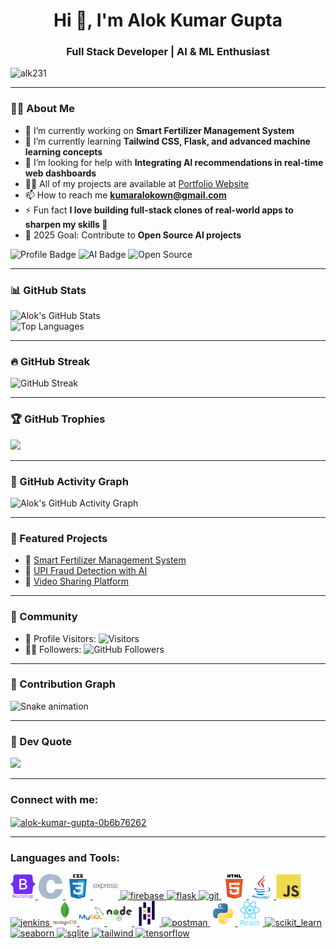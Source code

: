 <h1 align="center">Hi 👋, I'm Alok Kumar Gupta</h1>
<h3 align="center">Full Stack Developer | AI & ML Enthusiast</h3>

<p align="left"> 
 <img src="https://komarev.com/ghpvc/?username=alk231&label=Profile%20views&color=0e75b6&style=flat" alt="alk231" /> 
</p>

---

### 👨‍💻 About Me
- 🔭 I’m currently working on **Smart Fertilizer Management System**
- 🌱 I’m currently learning **Tailwind CSS, Flask, and advanced machine learning concepts**
- 🤝 I’m looking for help with **Integrating AI recommendations in real-time web dashboards**
- 👨‍💻 All of my projects are available at [Portfolio Website](https://portfolio4-s1ng.onrender.com)
- 📫 How to reach me **kumaralokown@gmail.com**
- ⚡ Fun fact **I love building full-stack clones of real-world apps to sharpen my skills 🚀**
- 🎯 2025 Goal: Contribute to **Open Source AI projects**

![Profile Badge](https://img.shields.io/badge/FullStack-MERN-green?style=flat&logo=react) 
![AI Badge](https://img.shields.io/badge/AI-ML-blue?style=flat&logo=python) 
![Open Source](https://img.shields.io/badge/Open%20Source-Contributor-orange?style=flat&logo=github)

---

### 📊 GitHub Stats
![Alok's GitHub Stats](https://github-readme-stats.vercel.app/api?username=alk231&show_icons=true&theme=tokyonight)  
![Top Languages](https://github-readme-stats.vercel.app/api/top-langs/?username=alk231&layout=compact&theme=tokyonight)

---

### 🔥 GitHub Streak
![GitHub Streak](https://github-readme-streak-stats.herokuapp.com/?user=alk231&theme=tokyonight)

---

### 🏆 GitHub Trophies
![](https://github-profile-trophy.vercel.app/?username=alk231&theme=tokyonight&no-frame=true&no-bg=true&margin-w=4)

---

### 🧩 GitHub Activity Graph
![Alok's GitHub Activity Graph](https://github-readme-activity-graph.vercel.app/graph?username=alk231&theme=tokyo-night)

---

### 📌 Featured Projects
- 🔗 [Smart Fertilizer Management System](https://github.com/alk231/smart-fertilizer-management)
- 🔗 [UPI Fraud Detection with AI](https://github.com/alk231/upi-fraud-detection)
- 🔗 [Video Sharing Platform](https://github.com/alk231/video-sharing-app)

---

### 👥 Community
- 🔎 Profile Visitors: ![Visitors](https://komarev.com/ghpvc/?username=alk231&color=blue)
- 👨‍💻 Followers: ![GitHub Followers](https://img.shields.io/github/followers/alk231?label=Follow&style=social)

---

### 🐍 Contribution Graph
![Snake animation](https://github.com/alk231/alk231/blob/output/github-contribution-grid-snake.svg)

---

### 💬 Dev Quote
![](https://quotes-github-readme.vercel.app/api?type=horizontal&theme=tokyonight)

---

<h3 align="left">Connect with me:</h3>
<p align="left">
<a href="https://linkedin.com/in/alok-kumar-gupta-0b6b76262" target="blank">
<img align="center" src="https://raw.githubusercontent.com/rahuldkjain/github-profile-readme-generator/master/src/images/icons/Social/linked-in-alt.svg" alt="alok-kumar-gupta-0b6b76262" height="30" width="40" />
</a>
</p>

---

<h3 align="left">Languages and Tools:</h3>
<p align="left"> 
<a href="https://getbootstrap.com" target="_blank" rel="noreferrer"><img src="https://raw.githubusercontent.com/devicons/devicon/master/icons/bootstrap/bootstrap-plain-wordmark.svg" alt="bootstrap" width="40" height="40"/> </a>
<a href="https://www.cprogramming.com/" target="_blank" rel="noreferrer"><img src="https://raw.githubusercontent.com/devicons/devicon/master/icons/c/c-original.svg" alt="c" width="40" height="40"/> </a>
<a href="https://www.w3schools.com/css/" target="_blank" rel="noreferrer"><img src="https://raw.githubusercontent.com/devicons/devicon/master/icons/css3/css3-original-wordmark.svg" alt="css3" width="40" height="40"/> </a>
<a href="https://expressjs.com" target="_blank" rel="noreferrer"><img src="https://raw.githubusercontent.com/devicons/devicon/master/icons/express/express-original-wordmark.svg" alt="express" width="40" height="40"/> </a>
<a href="https://firebase.google.com/" target="_blank" rel="noreferrer"><img src="https://www.vectorlogo.zone/logos/firebase/firebase-icon.svg" alt="firebase" width="40" height="40"/> </a>
<a href="https://flask.palletsprojects.com/" target="_blank" rel="noreferrer"><img src="https://www.vectorlogo.zone/logos/pocoo_flask/pocoo_flask-icon.svg" alt="flask" width="40" height="40"/> </a>
<a href="https://git-scm.com/" target="_blank" rel="noreferrer"><img src="https://www.vectorlogo.zone/logos/git-scm/git-scm-icon.svg" alt="git" width="40" height="40"/> </a>
<a href="https://www.w3.org/html/" target="_blank" rel="noreferrer"><img src="https://raw.githubusercontent.com/devicons/devicon/master/icons/html5/html5-original-wordmark.svg" alt="html5" width="40" height="40"/> </a>
<a href="https://www.java.com" target="_blank" rel="noreferrer"><img src="https://raw.githubusercontent.com/devicons/devicon/master/icons/java/java-original.svg" alt="java" width="40" height="40"/> </a>
<a href="https://developer.mozilla.org/en-US/docs/Web/JavaScript" target="_blank" rel="noreferrer"><img src="https://raw.githubusercontent.com/devicons/devicon/master/icons/javascript/javascript-original.svg" alt="javascript" width="40" height="40"/> </a>
<a href="https://www.jenkins.io" target="_blank" rel="noreferrer"><img src="https://www.vectorlogo.zone/logos/jenkins/jenkins-icon.svg" alt="jenkins" width="40" height="40"/> </a>
<a href="https://www.mongodb.com/" target="_blank" rel="noreferrer"><img src="https://raw.githubusercontent.com/devicons/devicon/master/icons/mongodb/mongodb-original-wordmark.svg" alt="mongodb" width="40" height="40"/> </a>
<a href="https://www.mysql.com/" target="_blank" rel="noreferrer"><img src="https://raw.githubusercontent.com/devicons/devicon/master/icons/mysql/mysql-original-wordmark.svg" alt="mysql" width="40" height="40"/> </a>
<a href="https://nodejs.org" target="_blank" rel="noreferrer"><img src="https://raw.githubusercontent.com/devicons/devicon/master/icons/nodejs/nodejs-original-wordmark.svg" alt="nodejs" width="40" height="40"/> </a>
<a href="https://pandas.pydata.org/" target="_blank" rel="noreferrer"><img src="https://raw.githubusercontent.com/devicons/devicon/2ae2a900d2f041da66e950e4d48052658d850630/icons/pandas/pandas-original.svg" alt="pandas" width="40" height="40"/> </a>
<a href="https://postman.com" target="_blank" rel="noreferrer"><img src="https://www.vectorlogo.zone/logos/getpostman/getpostman-icon.svg" alt="postman" width="40" height="40"/> </a>
<a href="https://www.python.org" target="_blank" rel="noreferrer"><img src="https://raw.githubusercontent.com/devicons/devicon/master/icons/python/python-original.svg" alt="python" width="40" height="40"/> </a>
<a href="https://reactjs.org/" target="_blank" rel="noreferrer"><img src="https://raw.githubusercontent.com/devicons/devicon/master/icons/react/react-original-wordmark.svg" alt="react" width="40" height="40"/> </a>
<a href="https://scikit-learn.org/" target="_blank" rel="noreferrer"><img src="https://upload.wikimedia.org/wikipedia/commons/0/05/Scikit_learn_logo_small.svg" alt="scikit_learn" width="40" height="40"/> </a>
<a href="https://seaborn.pydata.org/" target="_blank" rel="noreferrer"><img src="https://seaborn.pydata.org/_images/logo-mark-lightbg.svg" alt="seaborn" width="40" height="40"/> </a>
<a href="https://www.sqlite.org/" target="_blank" rel="noreferrer"><img src="https://www.vectorlogo.zone/logos/sqlite/sqlite-icon.svg" alt="sqlite" width="40" height="40"/> </a>
<a href="https://tailwindcss.com/" target="_blank" rel="noreferrer"><img src="https://www.vectorlogo.zone/logos/tailwindcss/tailwindcss-icon.svg" alt="tailwind" width="40" height="40"/> </a>
<a href="https://www.tensorflow.org" target="_blank" rel="noreferrer"><img src="https://www.vectorlogo.zone/logos/tensorflow/tensorflow-icon.svg" alt="tensorflow" width="40" height="40"/> </a>
</p>
